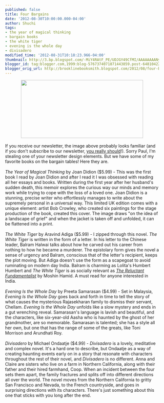 ```yaml
---
published: false
title: Four Bargains
date: '2012-08-30T10:00:00.000-04:00'
author: Shuchi
tags:
- the year of magical thinking
- bargain books
- the white tiger
- evening is the whole day
- divisadero
modified_time: '2012-08-31T10:18:23.966-04:00'
thumbnail: http://3.bp.blogspot.com/-MiY4RAtF_PE/UDJGY49CfMI/AAAAAAAANy8/ry_tBNyN3zc/s72-c/four+bargains.png
blogger_id: tag:blogger.com,1999:blog-5767374071871443859.post-6481042269260666358
blogger_orig_url: http://brooklinebooksmith.blogspot.com/2012/08/four-bargains.html
---
```


<div dir="ltr" style="text-align: left;" trbidi="on"><div class="separator" style="clear: both; text-align: center;"><a href="http://3.bp.blogspot.com/-MiY4RAtF_PE/UDJGY49CfMI/AAAAAAAANy8/ry_tBNyN3zc/s1600/four+bargains.png" imageanchor="1" style="margin-left: 1em; margin-right: 1em;"><img border="0" height="190" src="http://3.bp.blogspot.com/-MiY4RAtF_PE/UDJGY49CfMI/AAAAAAAANy8/ry_tBNyN3zc/s400/four+bargains.png" width="400" /></a></div><br />If you receive our newsletter, the image above probably looks familiar (and if you don't subscribe to our newsletter, <a href="http://www.brooklinebooksmith.com/" target="_blank">you really should</a>!). Sorry Paul, I'm stealing one of your newsletter design elements. But we have some of my favorite books on the bargain tables! Here they are. <br /><br /><em>The Year of Magical Thinking</em> by Joan Didion ($5.99) - This was the first book I read by Joan Didion and after I read it I was obsessed with reading all her essays and books. Written during the first year after her husband's sudden death, this memoir explores the curious way our minds and memory work while trying to cope with the loss of a loved one. Joan Didion is a stunning, precise writer who effortlessly manages to write about the supremely personal in a universal way. This limited UK edition comes with a unique element: artist Bob Crowley, who&nbsp;created six paintings for the stage production of the book, created this cover. The image draws "on the idea of a landscape of grief" and when the jacket is taken off and unfolded, it can be flattened into a print.<br /><br /><em>The White Tiger</em> by Aravind Adiga ($5.99) -&nbsp;I zipped through this novel. <em>The White Tiger</em> is written in the form of a letter. In&nbsp;his letter to the Chinese leader, Balram Halwai talks about how he carved out his career from nothing to how he became a murderer. The epistolary form gives the novel a sense of urgency and Balram, conscious that of the letter's recipient, keeps the plot moving. But Adiga doesn't use the form as a scapegoat to avoid ruminating on modern day India. Balram is charming as Lolita's Humbert Humbert and <i>The White Tiger</i> is as socially relevant as <em><a href="http://www.brooklinebooksmith-shop.com/book/9780156034029" target="_blank">The Reluctant Fundamentalist</a></em> by Moshin Hamid. A must read for anyone interested in India.<br /><br /><em>Evening Is the Whole Day</em> by Preeta Samarasan ($4.99) -&nbsp;Set in Malaysia, <em>Evening Is the Whole Day</em>&nbsp;goes back and forth in time to tell the story of what causes the mysterious Rajasekharan family to dismiss their servant, Chellam. <em>Evening Is the Whole Day</em> unfolds like a slow mystery and ends in a gut wrenching reveal. Samarasan's language is lavish and beautiful, and the characters, like six-year-old Aasha who is&nbsp;haunted by the ghost of her grandmother,&nbsp;are so memorable. Samarasan is talented; she has a style all her own, but one that has the&nbsp;range of some of the greats, like&nbsp;Toni Morrison and Arundhati Roy. <br /><br /><em>Divisadero</em> by Michael Ondaatje ($4.99) - <em>Divisadero</em> is a lovely, meditative and complex novel. It's a hard one to describe, but Ondaatje as&nbsp;a way of creating haunting events early on in a story&nbsp;that resonate with characters throughout the rest of their novel, and <em>Divisadero</em> is no different. Anna and Claire are sisters who live on a farm in Northern California, along with their father and their hired farmhand, Coop. When an incident between the four sets them apart, the family fractures and splits off into different directions all over the world. The novel moves from the&nbsp;Northern California to gritty San Francisco and Nevada, to the French countryside, and goes in surprising directions with its characters. There's just something about this one that sticks with you long after the end. </div>